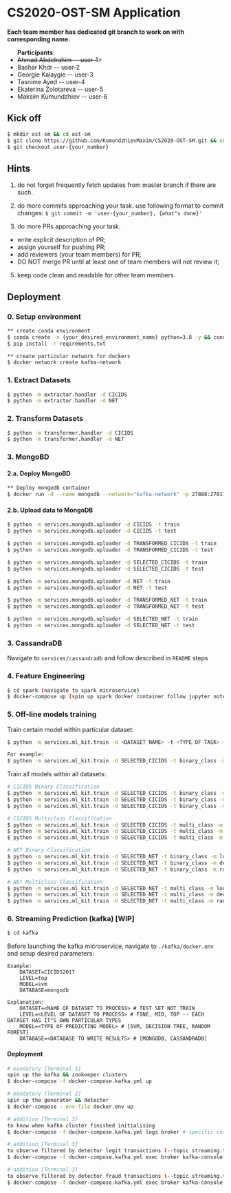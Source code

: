 # CS2020-OST-SM Application 

**Each team member has dedicated git branch to work on with corresponding name.**
<ul><b>Participants</b>:
<li><s>Ahmad Abdelrahim -- user-1</s>></li>
<li>Bashar Khdr -- user-2</li>
<li>Georgie Kalaygie -- user-3</li>
<li>Tasnime Ayed -- user-4</li>
<li>Ekaterina Zolotareva -- user-5</li>
<li>Maksim Kumundzhiev -- user-6</li>
</ul>


## Kick off
```bash
$ mkdir ost-sm && cd ost-sm
$ git clone https://github.com/KumundzhievMaxim/CS2020-OST-SM.git && cd CS2020-OST-SM
$ git checkout user-{your_number}
```

## Hints 
1. do not forget frequently fetch updates from master branch if there are such.   
2. do more commits approaching your task. 
  use following format to commit changes:
  `$ git commit -m 'user-{your_number}, {what"s done}'`

4. do more PRs approaching your task.
  - write explicit description of PR;
  - assign yourself for pushing PR;
  - add reviewers (your team members) for PR;
  - DO NOT merge PR until at least one of team members will not review it;  

5. keep code clean and readable for other team members. 

## Deployment
###  0. Setup environment
```bash
** create conda environment
$ conda create -n {your_desired_environment_name} python=3.8 -y && conda activate {your_desired_environment_name}
$ pip install -r reqirements.txt

** create particular network for dockers
$ docker network create kafka-network 
```

###  1. Extract Datasets
```bash
$ python -m extractor.handler -d CICIDS 
$ python -m extractor.handler -d NET 
```

###  2. Transform Datasets
```bash
$ python -m transformer.handler -d CICIDS 
$ python -m transformer.handler -d NET 
```

### 3. MongoBD
#### 2.a. Deploy MongoBD
```bash
** Deploy mongodb container   
$ docker run -d --name mongodb --network="kafka-network" -p 27888:27017 -e MONGO_INITDB_ROOT_USERNAME=admin -e MONGO_INITDB_ROOT_PASSWORD=secret mongo
```
#### 2.b. Upload data to MongoDB
```bash
$ python -m services.mongodb.uploader -d CICIDS -t train
$ python -m services.mongodb.uploader -d CICIDS -t test

$ python -m services.mongodb.uploader -d TRANSFORMED_CICIDS -t train
$ python -m services.mongodb.uploader -d TRANSFORMED_CICIDS -t test

$ python -m services.mongodb.uploader -d SELECTED_CICIDS -t train
$ python -m services.mongodb.uploader -d SELECTED_CICIDS -t test

$ python -m services.mongodb.uploader -d NET -t train
$ python -m services.mongodb.uploader -d NET -t test

$ python -m services.mongodb.uploader -d TRANSFORMED_NET -t train
$ python -m services.mongodb.uploader -d TRANSFORMED_NET -t test

$ python -m services.mongodb.uploader -d SELECTED_NET -t train
$ python -m services.mongodb.uploader -d SELECTED_NET -t test
```

### 3. CassandraDB 
Navigate to `services/cassandradb` and follow described in `README` steps

### 4. Feature Engineering
```bash
$ cd spark (navigate to spark microservice) 
$ docker-compose up (spin up spark docker container follow jupyter notebook instructions)
```

### 5. Off-line models training
Train certain model within particular dataset:
```bash
$ python -m services.ml_kit.train -d <DATASET NAME> -t <TYPE OF TASK> -m <MODEL NAME>

For example:
$ python -m services.ml_kit.train -d SELECTED_CICIDS -t binary_class -m logistic-regressor 
```

Train all models within all datasets: 
```bash
# CICIDS Binary Classification
$ python -m services.ml_kit.train -d SELECTED_CICIDS -t binary_class -m logistic-regressor
$ python -m services.ml_kit.train -d SELECTED_CICIDS -t binary_class -m decision-tree
$ python -m services.ml_kit.train -d SELECTED_CICIDS -t binary_class -m random-forest

# CICIDS Multiclass Classification
$ python -m services.ml_kit.train -d SELECTED_CICIDS -t multi_class -m logistic-regressor
$ python -m services.ml_kit.train -d SELECTED_CICIDS -t multi_class -m decision-tree 
$ python -m services.ml_kit.train -d SELECTED_CICIDS -t multi_class -m random-forest

# NET Binary Classification
$ python -m services.ml_kit.train -d SELECTED_NET -t binary_class -m logistic-regressor
$ python -m services.ml_kit.train -d SELECTED_NET -t binary_class -m decision-tree
$ python -m services.ml_kit.train -d SELECTED_NET -t binary_class -m random-forest

# NET Multiclass Classification
$ python -m services.ml_kit.train -d SELECTED_NET -t multi_class -m logistic-regressor
$ python -m services.ml_kit.train -d SELECTED_NET -t multi_class -m decision-tree 
$ python -m services.ml_kit.train -d SELECTED_NET -t multi_class -m random-forest
``` 

### 6. Streaming Prediction (kafka) [WIP]
```bash
$ cd kafka
```
Before launching the kafka microservice, navigate to `./kafka/docker.env` and setup desired parameters:
```
Example:
    DATASET=CICIDS2017
    LEVEL=top
    MODEL=svm
    DATABASE=mongodb

Explanation:
    DATASET=<NAME OF DATASET TO PROCESS> # TEST SET NOT TRAIN
    LEVEL=<LEVEL OF DATASET TO PROCESS> # FINE, MID, TOP -- EACH DATASET HAS IT"S OWN PARTICULAR TYPES 
    MODEL=<TYPE OF PREDICTING MODEL> # [SVM, DECISION TREE, RANDOM FOREST] 
    DATABASE=<DATABASE TO WRITE RESULTS> # [MONGODB, CASSANDRADB]
``` 

#### Deployment 
```bash
# mandatory [Terminal 1]
spin up the kafka && zookeeper clusters 
$ docker-compose -f docker-compose.kafka.yml up

# mandatory [Terminal 2]
spin up the generator && detector   
$ docker-compose --env-file docker.env up

# addition [Terminal 3]
to know when kafka cluster finished initialising 
$ docker-compose -f docker-compose.kafka.yml logs broker # specific case

# addition [Terminal 3]
to observe filtered by detector legit transactions (--topic streaming.transactions.legit)   
$ docker-compose -f docker-compose.kafka.yml exec broker kafka-console-consumer --bootstrap-server localhost:9092 --topic streaming.transactions.legit

# addition [Terminal 3]
to observe filtered by detector fraud transactions (--topic streaming.transactions.fraud)
$ docker-compose -f docker-compose.kafka.yml exec broker kafka-console-consumer --bootstrap-server localhost:9092 --topic streaming.transactions.fraud
```


     